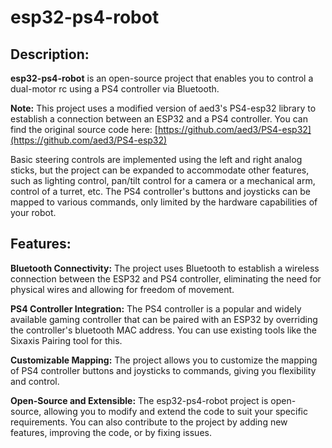 # esp32-ps4-robot

## Description:
**esp32-ps4-robot** is an open-source project that enables you to control a dual-motor rc using a PS4 controller via 
Bluetooth. 

**Note:** This project uses a modified version of aed3's PS4-esp32 library to establish a connection between an ESP32 
and a PS4 controller. You can find the original source code here:
[https://github.com/aed3/PS4-esp32](https://github.com/aed3/PS4-esp32)

Basic steering controls are implemented using the left and right analog sticks, but the project can be expanded to 
accommodate other features, such as lighting control, pan/tilt control for a camera or a mechanical arm, control of a 
turret, etc. The PS4 controller's buttons and joysticks can be mapped to various commands, only limited by the hardware 
capabilities of your robot.

## Features:
**Bluetooth Connectivity:** The project uses Bluetooth to establish a wireless connection between the ESP32 and PS4 
controller, eliminating the need for physical wires and allowing for freedom of movement.

**PS4 Controller Integration:** The PS4 controller is a popular and widely available gaming controller that can be 
paired with an ESP32 by overriding the controller's bluetooth MAC address. You can use existing tools like the Sixaxis
Pairing tool for this.

**Customizable Mapping:** The project allows you to customize the mapping of PS4 controller buttons and joysticks to 
commands, giving you flexibility and control.

**Open-Source and Extensible:** The esp32-ps4-robot project is open-source, allowing you to modify and extend the code 
to suit your specific requirements. You can also contribute to the project by adding new features, improving the code, 
or by fixing issues.
